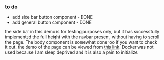 ### to do

- add side bar button component - DONE
- add general button component - DONE

the side bar in this demo is for testing purposes only, but it has successfully implemented the full height with the navbar present, without having to 
scroll the page. The body component is somewhat done too if you want to check it out. 
the demo of the page can be viewed from [this link](https://gtn-frontend.vercel.app/). Docker was not used because I am sleep deprived and it is also a pain to initialize.